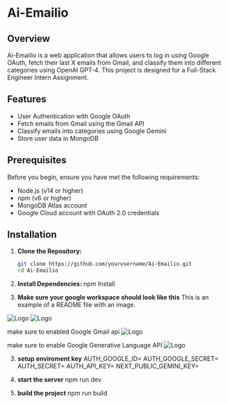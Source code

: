 # Ai-Emailio

## Overview

Ai-Emailio is a web application that allows users to log in using Google OAuth, fetch their last X emails from Gmail, and classify them into different categories using OpenAI GPT-4. This project is designed for a Full-Stack Engineer Intern Assignment.

## Features

- User Authentication with Google OAuth
- Fetch emails from Gmail using the Gmail API
- Classify emails into categories using Google Gemini
- Store user data in MongoDB

## Prerequisites

Before you begin, ensure you have met the following requirements:

- Node.js (v14 or higher)
- npm (v6 or higher)
- MongoDB Atlas account
- Google Cloud account with OAuth 2.0 credentials

## Installation

1. **Clone the Repository:**
   ```bash
   git clone https://github.com/yourusername/Ai-Emailio.git
   cd Ai-Emailio
   ```
2. **Install Dependencies:**
   npm Install

3. **Make sure your google workspace should look like this**
   This is an example of a README file with an image.

![Logo](/cred1.png)
![Logo](/credentials.png)

make sure to enabled Google Gmail api
![Logo](/gmailapi.png)

make sure to enable Google Generative Language API
![Logo](/geminiapi.png)

3. **setup enviroment key**
   AUTH_GOOGLE_ID=<your-google-client-id>
   AUTH_GOOGLE_SECRET=<your-google-client-secret>
   AUTH_SECRET=<your-auth-secret>
   AUTH_API_KEY=<your-api-key>
   NEXT_PUBLIC_GEMINI_KEY=<your-gemini-key>

4. **start the server**
   npm run dev

5. **build the project**
   npm run build
